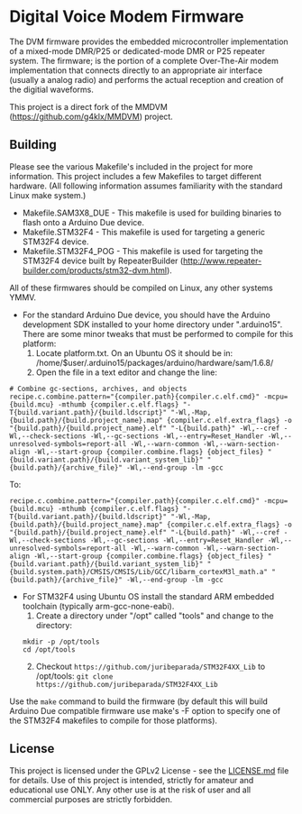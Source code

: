 # Digital Voice Modem Firmware

The DVM firmware provides the embedded microcontroller implementation of a mixed-mode DMR/P25 or dedicated-mode DMR or P25 repeater system. The firmware; is the portion of a complete Over-The-Air modem implementation that connects directly to an appropriate air interface (usually a analog radio) and performs the actual reception and creation of the digitial waveforms.

This project is a direct fork of the MMDVM (https://github.com/g4klx/MMDVM) project.

## Building

Please see the various Makefile's included in the project for more information. This project includes a few Makefiles to target different hardware. (All following information assumes familiarity with the standard Linux make system.)

* Makefile.SAM3X8_DUE - This makefile is used for building binaries to flash onto a Arduino Due device.
* Makefile.STM32F4 - This makefile is used for targeting a generic STM32F4 device.
* Makefile.STM32F4_POG - This makefile is used for targeting the STM32F4 device built by RepeaterBuilder (http://www.repeater-builder.com/products/stm32-dvm.html).

All of these firmwares should be compiled on Linux, any other systems YMMV. 

* For the standard Arduino Due device, you should have the Arduino development SDK installed to your home directory under ".arduino15". There are some minor tweaks that must be performed to compile for this platform:
  1. Locate platform.txt. On an Ubuntu OS it should be in:
     /home/$user/.arduino15/packages/arduino/hardware/sam/1.6.8/
  2. Open the file in a text editor and change the line:
```
# Combine gc-sections, archives, and objects
recipe.c.combine.pattern="{compiler.path}{compiler.c.elf.cmd}" -mcpu={build.mcu} -mthumb {compiler.c.elf.flags} "-T{build.variant.path}/{build.ldscript}" "-Wl,-Map,{build.path}/{build.project_name}.map" {compiler.c.elf.extra_flags} -o "{build.path}/{build.project_name}.elf" "-L{build.path}" -Wl,--cref -Wl,--check-sections -Wl,--gc-sections -Wl,--entry=Reset_Handler -Wl,--unresolved-symbols=report-all -Wl,--warn-common -Wl,--warn-section-align -Wl,--start-group {compiler.combine.flags} {object_files} "{build.variant.path}/{build.variant_system_lib}" "{build.path}/{archive_file}" -Wl,--end-group -lm -gcc
```

To:
```
recipe.c.combine.pattern="{compiler.path}{compiler.c.elf.cmd}" -mcpu={build.mcu} -mthumb {compiler.c.elf.flags} "-T{build.variant.path}/{build.ldscript}" "-Wl,-Map,{build.path}/{build.project_name}.map" {compiler.c.elf.extra_flags} -o "{build.path}/{build.project_name}.elf" "-L{build.path}" -Wl,--cref -Wl,--check-sections -Wl,--gc-sections -Wl,--entry=Reset_Handler -Wl,--unresolved-symbols=report-all -Wl,--warn-common -Wl,--warn-section-align -Wl,--start-group {compiler.combine.flags} {object_files} "{build.variant.path}/{build.variant_system_lib}" "{build.system.path}/CMSIS/CMSIS/Lib/GCC/libarm_cortexM3l_math.a" "{build.path}/{archive_file}" -Wl,--end-group -lm -gcc
```
* For STM32F4 using Ubuntu OS install the standard ARM embedded toolchain (typically arm-gcc-none-eabi).
  1. Create a directory under "/opt" called "tools" and change to the directory:
    ```
    mkdir -p /opt/tools
    cd /opt/tools
    ```
  2. Checkout ```https://github.com/juribeparada/STM32F4XX_Lib``` to /opt/tools:
    ```git clone https://github.com/juribeparada/STM32F4XX_Lib```

Use the ```make``` command to build the firmware (by default this will build Arduino Due compatible firmware use make's -F option to specify one of the STM32F4 makefiles to compile for those platforms).

## License

This project is licensed under the GPLv2 License - see the [LICENSE.md](LICENSE.md) file for details. Use of this project is intended, strictly for amateur and educational use ONLY. Any other use is at the risk of user and all commercial purposes are strictly forbidden.

